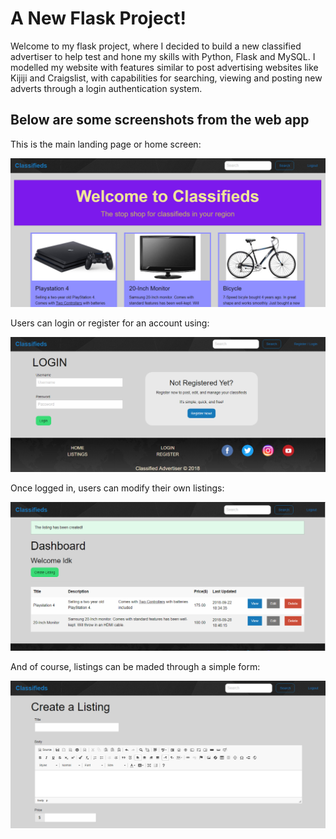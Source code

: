 # A New Flask Project!

Welcome to my flask project, where I decided to build a new classified advertiser to help test and hone my skills with Python, Flask and MySQL. I modelled my website with features similar to post advertising websites like Kijiji and Craigslist, with capabilities for searching, viewing and posting new adverts through a login authentication system.

## Below are some screenshots from the web app

This is the main landing page or home screen:

<img src="https://raw.githubusercontent.com/ShivamDh/Python-Projects/master/classified_advertiser/screenshots/home-page.PNG" />

Users can login or register for an account using:

<img src="https://raw.githubusercontent.com/ShivamDh/Python-Projects/master/classified_advertiser/screenshots/login-register-page.PNG" />

Once logged in, users can modify their own listings:

<img src="https://raw.githubusercontent.com/ShivamDh/Python-Projects/master/classified_advertiser/screenshots/dashboard.PNG" />

And of course, listings can be maded through a simple form:

<img src="https://raw.githubusercontent.com/ShivamDh/Python-Projects/master/classified_advertiser/screenshots/create-listing.PNG" />